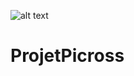 ![alt text](https://github.com/bdi-carlo/ProjetPicross/blob/master/LogoPicross5.jpeg?raw=true)

# ProjetPicross
